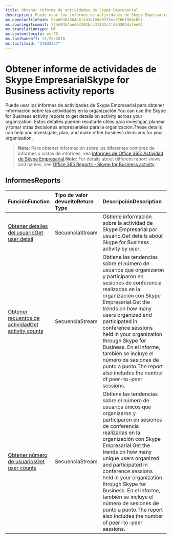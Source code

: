 ```yaml
---
title: Obtener informe de actividades de Skype Empresarial
description: Puede usar los informes de actividades de Skype Empresarial para obtener información sobre las actividades en la organización. Estos detalles pueden resultarle útiles para investigar, planear y tomar otras decisiones empresariales para la organización.
ms.openlocfilehash: b2a60303364a611d3a103d9f3fec076bf960c8b1
ms.sourcegitcommit: 334e84b4aed63162bcc31831cffd6d363dafee02
ms.translationtype: MT
ms.contentlocale: es-ES
ms.lasthandoff: 11/29/2018
ms.locfileid: "27032237"
---
```

# <a name="skype-for-business-activity-reports"></a><span data-ttu-id="aff58-104">Obtener informe de actividades de Skype Empresarial</span><span class="sxs-lookup"><span data-stu-id="aff58-104">Skype for Business activity reports</span></span>

<span data-ttu-id="aff58-105">Puede usar los informes de actividades de Skype Empresarial para obtener información sobre las actividades en la organización.</span><span class="sxs-lookup"><span data-stu-id="aff58-105">You can use the Skype for Business activity reports to get details on activity across your organization.</span></span> <span data-ttu-id="aff58-106">Estos detalles pueden resultarle útiles para investigar, planear y tomar otras decisiones empresariales para la organización.</span><span class="sxs-lookup"><span data-stu-id="aff58-106">These details can help you investigate, plan, and make other business decisions for your organization.</span></span>

> <span data-ttu-id="aff58-107">**Nota:** Para obtener información sobre los diferentes nombres de informes y vistas de informes, vea [Informes de Office 365: Actividad de Skype Empresarial](https://support.office.com/client/Skype-for-Business-Online-activity-8cbe2eb2-1194-4fd7-b1ee-9f9287c82424).</span><span class="sxs-lookup"><span data-stu-id="aff58-107">**Note:** For details about different report views and names, see [Office 365 Reports - Skype for Business activity](https://support.office.com/client/Skype-for-Business-Online-activity-8cbe2eb2-1194-4fd7-b1ee-9f9287c82424).</span></span>

## <a name="reports"></a><span data-ttu-id="aff58-108">Informes</span><span class="sxs-lookup"><span data-stu-id="aff58-108">Reports</span></span>

| <span data-ttu-id="aff58-109">Función</span><span class="sxs-lookup"><span data-stu-id="aff58-109">Function</span></span>                                 | <span data-ttu-id="aff58-110">Tipo de valor devuelto</span><span class="sxs-lookup"><span data-stu-id="aff58-110">Return Type</span></span> | <span data-ttu-id="aff58-111">Descripción</span><span class="sxs-lookup"><span data-stu-id="aff58-111">Description</span></span>                              |
| :--------------------------------------- | :---------- | :--------------------------------------- |
| [<span data-ttu-id="aff58-112">Obtener detalles del usuario</span><span class="sxs-lookup"><span data-stu-id="aff58-112">Get user detail</span></span>](../api/reportroot-getskypeforbusinessactivityuserdetail.md) | <span data-ttu-id="aff58-113">Secuencia</span><span class="sxs-lookup"><span data-stu-id="aff58-113">Stream</span></span>      | <span data-ttu-id="aff58-114">Obtiene información sobre la actividad de Skype Empresarial por usuario.</span><span class="sxs-lookup"><span data-stu-id="aff58-114">Get details about Skype for Business activity by user.</span></span> |
| [<span data-ttu-id="aff58-115">Obtener recuentos de actividad</span><span class="sxs-lookup"><span data-stu-id="aff58-115">Get activity counts</span></span>](../api/reportroot-getskypeforbusinessactivitycounts.md) | <span data-ttu-id="aff58-116">Secuencia</span><span class="sxs-lookup"><span data-stu-id="aff58-116">Stream</span></span>      | <span data-ttu-id="aff58-117">Obtiene las tendencias sobre el número de usuarios que organizaron y participaron en sesiones de conferencia realizadas en la organización con Skype Empresarial.</span><span class="sxs-lookup"><span data-stu-id="aff58-117">Get the trends on how many users organized and participated in conference sessions held in your organization through Skype for Business.</span></span> <span data-ttu-id="aff58-118">En el informe, también se incluye el número de sesiones de punto a punto.</span><span class="sxs-lookup"><span data-stu-id="aff58-118">The report also includes the number of peer-to-peer sessions.</span></span> |
| [<span data-ttu-id="aff58-119">Obtener número de usuarios</span><span class="sxs-lookup"><span data-stu-id="aff58-119">Get user counts</span></span>](../api/reportroot-getskypeforbusinessactivityusercounts.md) | <span data-ttu-id="aff58-120">Secuencia</span><span class="sxs-lookup"><span data-stu-id="aff58-120">Stream</span></span>      | <span data-ttu-id="aff58-121">Obtiene las tendencias sobre el número de usuarios únicos que organizaron y participaron en sesiones de conferencia realizadas en la organización con Skype Empresarial.</span><span class="sxs-lookup"><span data-stu-id="aff58-121">Get the trends on how many unique users organized and participated in conference sessions held in your organization through Skype for Business.</span></span> <span data-ttu-id="aff58-122">En el informe, también se incluye el número de sesiones de punto a punto.</span><span class="sxs-lookup"><span data-stu-id="aff58-122">The report also includes the number of peer-to-peer sessions.</span></span> |
